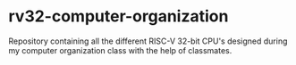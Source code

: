 # rv32-computer-organization
Repository containing all the different RISC-V 32-bit CPU's designed during my computer organization class with the help of classmates.
